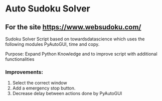 # Auto Sudoku Solver
## For the site https://www.websudoku.com/
Sudoku Solver Script based on towardsdatascience which uses the following modules PyAutoGUI, time and copy.

Purpose: Expand Python Knowledge and to improve script with additional functionalities

### Improvements:

1. Select the correct window
2. Add a emergency stop button.
3. Decrease delay between actions done by PyAutoGUI
